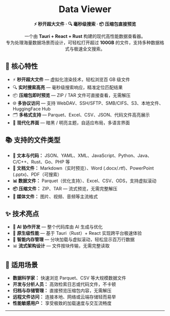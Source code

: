 <div align="center">

# Data Viewer

**⚡ 秒开超大文件 · 🔍 毫秒级搜索 · 📦 压缩包直接预览**

一个由 **Tauri + React + Rust** 构建的现代高性能数据查看器。  
专为处理海量数据场景而设计，可轻松打开超过 **100GB** 的文件，支持多种数据格式与极速全文搜索。

</div>

## 🚀 核心特性

- ⚡ **秒开超大文件** — 虚拟化渲染技术，轻松浏览百 GB 级文件
- 🔍 **实时搜索高亮** — 毫秒级搜索响应，精准定位匹配结果
- 📦 **压缩包即时预览** — ZIP / TAR 文件可直接查看，无需解压
- 🌐 **多协议访问** — 支持 WebDAV、SSH/SFTP、SMB/CIFS、S3、本地文件、HuggingFace Hub
- 🗂️ **多格式支持** — Parquet、Excel、CSV、JSON、代码文件高亮展示
- 🎨 **现代化界面** — 暗黑 / 明亮主题，自适应布局，多语言界面

## 📚 支持的文件类型

- **📄 文本与代码：** JSON、YAML、XML、JavaScript、Python、Java、C/C++、Rust、Go、PHP 等
- **📝 文档文件：** Markdown（实时预览）、Word (.docx/.rtf)、PowerPoint (.pptx)、PDF（可搜索）
- **📊 数据文件：** Parquet（优化支持）、Excel、CSV、ODS，支持虚拟滚动
- **📦 压缩文件：** ZIP、TAR — 流式预览，无需完整解压
- **📱 媒体文件：** 图片、视频、音频等主流格式

## ✨ 技术亮点

- 🤖 **AI 协作开发** — 整个代码库由 AI 生成与优化
- 🚀 **原生级性能** — 基于 Tauri（Rust）+ React 实现跨平台极速体验
- 🧠 **智能内存管理** — 分块加载与虚拟滚动，轻松显示百万行数据
- 📊 **流式架构设计** — 文件按块传输，无需完整读取

## 🎯 适用场景

- **数据科学家：** 快速浏览 Parquet、CSV 等大规模数据文件
- **开发与分析人员：** 高效检索日志或代码文件，不卡顿
- **归档与存储管理：** 直接预览压缩包内容，无需解压
- **远程文件访问：** 连接本地、网络或云端存储轻而易举
- **性能敏感用户：** 享受极致的加载速度与交互流畅度

---